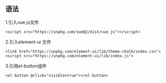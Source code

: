 ## 语法

1.引入vue.js文件
```
<script src="https://unpkg.com/vue@2/dist/vue.js"></script>
```

2.引入element-ui 文件
```
<link href="https://unpkg.com/element-ui/lib/theme-chalk/index.css">
<script src="https://unpkg.com/element-ui/lib/index.js">
```

3.引用el-button组件
```
<el-button @click="visible=true"></el-button>
```

